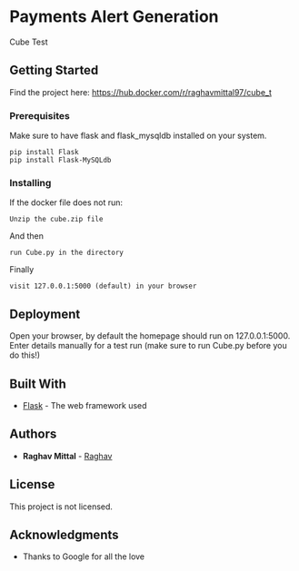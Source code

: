 # Payments Alert Generation

Cube Test

## Getting Started

Find the project here: https://hub.docker.com/r/raghavmittal97/cube_t

### Prerequisites

Make sure to have flask and flask_mysqldb installed on your system.

```
pip install Flask
pip install Flask-MySQLdb
```

### Installing

If the docker file does not run:

```
Unzip the cube.zip file
```

And then

```
run Cube.py in the directory
```
Finally

```
visit 127.0.0.1:5000 (default) in your browser
```
## Deployment

Open your browser, by default the homepage should run on 127.0.0.1:5000. Enter details manually for a test run (make sure to run Cube.py before you do this!)

## Built With

* [Flask](http://flask.pocoo.org/) - The web framework used

## Authors

* **Raghav Mittal** - [Raghav](https://github.com/raghavmittal97/)

## License

This project is not licensed.

## Acknowledgments

* Thanks to Google for all the love
